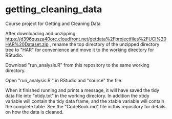# getting_cleaning_data
Course project for Getting and Cleaning Data


After downloading and unzipping  https://d396qusza40orc.cloudfront.net/getdata%2Fprojectfiles%2FUCI%20HAR%20Dataset.zip , rename the top directory of the unzipped directory tree to "HAR" for convenience and move it to the working directory for RStudio.

Download "run_analysis.R" from this repository to the same working directory.

Open "run_analysis.R " in RStudio and "source" the file.

When it finished running and prints a message, it will have saved the tidy data file into "xtidy.txt" in the working directory.  In addition the xtidy variable will contain the tidy data frame, and the xtable variable will contain the complete table.  See the "CodeBook.md" file in this repository for details on how the data is cleaned.
